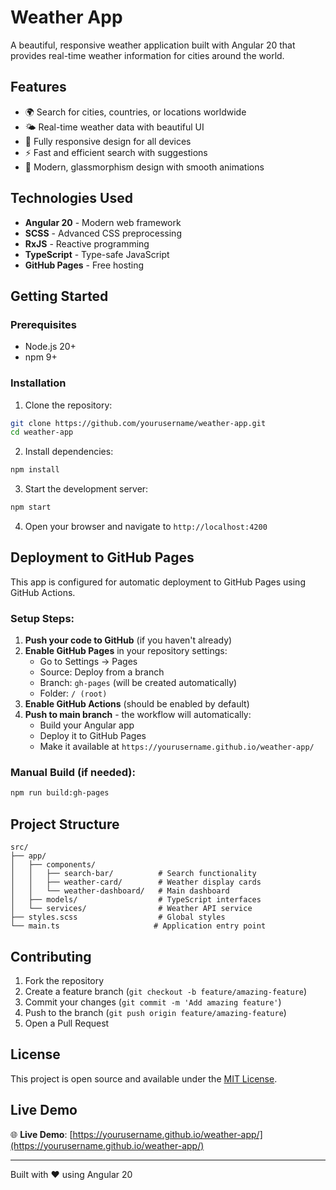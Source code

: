 # Weather App

A beautiful, responsive weather application built with Angular 20 that provides real-time weather information for cities around the world.

## Features

- 🌍 Search for cities, countries, or locations worldwide
- 🌤️ Real-time weather data with beautiful UI
- 📱 Fully responsive design for all devices
- ⚡ Fast and efficient search with suggestions
- 🎨 Modern, glassmorphism design with smooth animations

## Technologies Used

- **Angular 20** - Modern web framework
- **SCSS** - Advanced CSS preprocessing
- **RxJS** - Reactive programming
- **TypeScript** - Type-safe JavaScript
- **GitHub Pages** - Free hosting

## Getting Started

### Prerequisites

- Node.js 20+ 
- npm 9+

### Installation

1. Clone the repository:
```bash
git clone https://github.com/yourusername/weather-app.git
cd weather-app
```

2. Install dependencies:
```bash
npm install
```

3. Start the development server:
```bash
npm start
```

4. Open your browser and navigate to `http://localhost:4200`

## Deployment to GitHub Pages

This app is configured for automatic deployment to GitHub Pages using GitHub Actions.

### Setup Steps:

1. **Push your code to GitHub** (if you haven't already)
2. **Enable GitHub Pages** in your repository settings:
   - Go to Settings → Pages
   - Source: Deploy from a branch
   - Branch: `gh-pages` (will be created automatically)
   - Folder: `/ (root)`
3. **Enable GitHub Actions** (should be enabled by default)
4. **Push to main branch** - the workflow will automatically:
   - Build your Angular app
   - Deploy it to GitHub Pages
   - Make it available at `https://yourusername.github.io/weather-app/`

### Manual Build (if needed):

```bash
npm run build:gh-pages
```

## Project Structure

```
src/
├── app/
│   ├── components/
│   │   ├── search-bar/          # Search functionality
│   │   ├── weather-card/        # Weather display cards
│   │   └── weather-dashboard/   # Main dashboard
│   ├── models/                  # TypeScript interfaces
│   └── services/                # Weather API service
├── styles.scss                  # Global styles
└── main.ts                     # Application entry point
```

## Contributing

1. Fork the repository
2. Create a feature branch (`git checkout -b feature/amazing-feature`)
3. Commit your changes (`git commit -m 'Add amazing feature'`)
4. Push to the branch (`git push origin feature/amazing-feature`)
5. Open a Pull Request

## License

This project is open source and available under the [MIT License](LICENSE).

## Live Demo

🌐 **Live Demo**: [https://yourusername.github.io/weather-app/](https://yourusername.github.io/weather-app/)

---

Built with ❤️ using Angular 20
